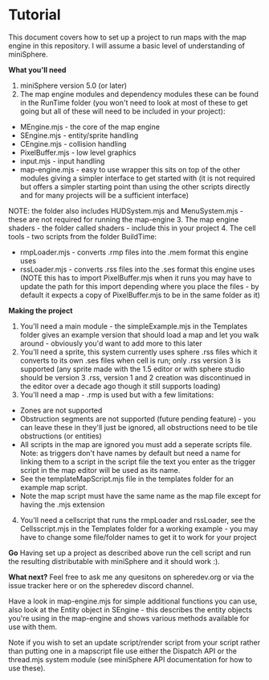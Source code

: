 # Tutorial
This document covers how to set up a project to run maps with the map engine in this repository. I will assume a basic level of understanding of miniSphere.

**What you'll need**
1. miniSphere version 5.0 (or later)
2. The map engine modules and dependency modules these can be found in the RunTime folder (you won't need to look at most of these to get going but all of these will need to be included in your project):
- MEngine.mjs - the core of the map engine
- SEngine.mjs - entity/sprite handling
- CEngine.mjs - collision handling
- PixelBuffer.mjs - low level graphics 
- input.mjs - input handling
- map-engine.mjs - easy to use wrapper this sits on top of the other modules giving a simpler interface to get started with (it is not required but offers a simpler starting point than using the other scripts directly and for many projects will be a sufficient interface)

NOTE: the folder also includes HUDSystem.mjs and MenuSystem.mjs - these are not required for running the map-engine
3. The map engine shaders - the folder called shaders - include this in your project
4. The cell tools - two scripts from the folder BuildTime:
- rmpLoader.mjs - converts .rmp files into the .mem format this engine uses
- rssLoader.mjs - converts .rss files into the .ses format this engine uses (NOTE this has to import PixelBuffer.mjs when it runs you may have to update the path for this import depending where you place the files - by default it expects a copy of PixelBuffer.mjs to be in the same folder as it)

**Making the project**
1. You'll need a main module - the simpleExample.mjs in the Templates folder gives an example version that should load a map and let you walk around - obviously you'd want to add more to this later
2. You'll need a sprite, this system currently uses sphere .rss files which it converts to its own .ses files when cell is run; only .rss version 3 is supported (any sprite made with the 1.5 editor or with sphere studio should be version 3 .rss, version 1 and 2 creation was discontinued in the editor over a decade ago though it still supports loading)
3. You'll need a map - .rmp is used but with a few limitations:
- Zones are not supported
- Obstruction segments are not supported (future pending feature) - you can leave these in they'll just be ignored, all obstructions need to be tile obstructions (or entities)
- All scripts in the map are ignored you must add a seperate scripts file. Note: as triggers don't have names by default but need a name for linking them to a script in the script file the text you enter as the trigger script in the map editor will be used as its name.
- See the templateMapScript.mjs file in the templates folder for an example map script.
- Note the map script must have the same name as the map file except for having the .mjs extension
4. You'll need a cellscript that runs the rmpLoader and rssLoader, see the Cellsscript.mjs in the Templates folder for a working example - you may have to change some file/folder names to get it to work for your project

**Go**
Having set up a project as described above run the cell script and run the resulting distributable with miniSphere and it should work :).

**What next?**
Feel free to ask me any quesitons on spheredev.org or via the issue tracker here or on the spheredev discord channel.

Have a look in map-engine.mjs for simple additional functions you can use, also look at the Entity object in SEngine - this describes the entity objects you're using in the map-engine and shows various methods available for use with them.

Note if you wish to set an update script/render script from your script rather than putting one in a mapscript file use either the Dispatch API or the thread.mjs system module (see miniSphere API documentation for how to use these).